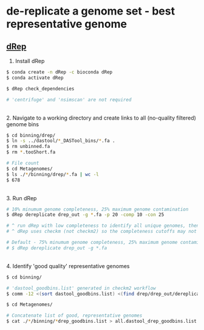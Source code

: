 # de-replicate a genome set - best representative genome

## [dRep](https://github.com/MrOlm/drep)

1. Install dRep

```bash
$ conda create -n dRep -c bioconda dRep
$ conda activate dRep

$ dRep check_dependencies

# 'centrifuge' and 'nsimscan' are not required
```

\
2. Navigate to a working directory and create links to all (no-quality filtered) genome bins

```bash
$ cd binning/drep/
$ ln -s ../dastool/*_DASTool_bins/*.fa .
$ rm unbinned.fa
$ rm *.tooShort.fa

# File count
$ cd Metagenomes/
$ ls ./*/binning/drep/*.fa | wc -l
$ 678

```

\
3. Run dRep 

```bash
# 10% minumum genome completeness, 25% maximum genome contamination
$ dRep dereplicate drep_out -g *.fa -p 20 -comp 10 -con 25

# ^ run dRep with low completeness to identify all unique genomes, then filter by completeness and contamination to identify good quality bins.
# ^ dRep uses checkm (not checkm2) so the completeness cutoffs may not capture diversity of minimal-genomes CPR and DPANN

# Default - 75% minumum genome completeness, 25% maximum genome contamination
# $ dRep dereplicate drep_out -g *.fa
```


\
4. Identify 'good quality' representative genomes

```bash
$ cd binning/

# 'dastool_goodbins.list' generated in checkm2 workflow
$ comm -12 <(sort dastool_goodbins.list) <(find drep/drep_out/dereplicated_genomes/ -name "*.fa" -exec basename {} \; | sort) > dastool_drep_goodbins.list

$ cd Metagenomes/

# Concatenate list of good, representative genomes
$ cat ./*/binning/*drep_goodbins.list > all.dastool_drep_goodbins.list
```



